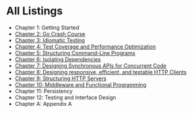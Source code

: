 # All Listings

- Chapter 1: Getting Started
- [Chapter 2: Go Crash Course](02-go-crash-course/README.md)
- [Chapter 3: Idiomatic Testing](03-idiomatic-testing/README.md)
- [Chapter 4: Test Coverage and Performance Optimization](04-test-coverage-and-performance-optimization/README.md)
- [Chapter 5: Structuring Command-Line Programs](05-structuring-command-line-programs/README.md)
- [Chapter 6: Isolating Dependencies](06-isolating-dependencies/README.md)
- [Chapter 7: Designing Synchronous APIs for Concurrent Code](07-designing-synchronous-apis-for-concurrent-code/README.md)
- [Chapter 8: Designing responsive, efficient, and testable HTTP Clients](08-designing-responsive-efficient-and-testable-http-clients/README.md)
- [Chapter 9: Structuring HTTP Servers](09-structuring-http-servers/README.md)
- [Chapter 10: Middleware and Functional Programming](10-middleware-and-functional-programming/README.md)
- Chapter 11: Persistency
- Chapter 12: Testing and Interface Design
- Chapter A: Appendix A
